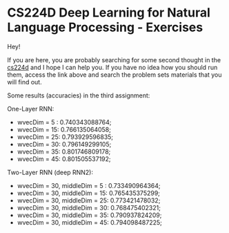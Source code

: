 # CS224D Deep Learning for Natural Language Processing - Exercises

Hey!

If you are here, you are probably searching for some second thought in the [cs224d](http://cs224d.stanford.edu/)
and I hope I can help you.
If you have no idea how you should run them, access the link above and search the problem sets materials that you will
find out.

Some results (accuracies) in the third assignment:

One-Layer RNN:

* wvecDim = 5 : 0.740343088764;
* wvecDim = 15: 0.766135064058;
* wvecDim = 25: 0.793929596835;
* wvecDim = 30: 0.796149299105;
* wvecDim = 35: 0.801746809178;
* wvecDim = 45: 0.801505537192;

Two-Layer RNN (deep RNN2):

* wvecDim = 30, middleDim = 5 : 0.733490964364;
* wvecDim = 30, middleDim = 15: 0.765435375299;
* wvecDim = 30, middleDim = 25: 0.773421478032;
* wvecDim = 30, middleDim = 30: 0.768475402321;
* wvecDim = 30, middleDim = 35: 0.790937824209;
* wvecDim = 30, middleDim = 45: 0.794098487225;
